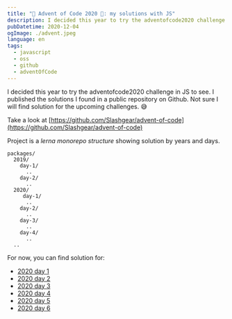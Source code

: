 ```yaml
---
title: "🎄 Advent of Code 2020 🎄: my solutions with JS"
description: I decided this year to try the adventofcode2020 challenge in JS to see. I published the solutions I found in a public repository on Github.
pubDatetime: 2020-12-04
ogImage: ./advent.jpeg
language: en
tags:
  - javascript
  - oss
  - github
  - adventOfCode
---
```


I decided this year to try the adventofcode2020 challenge in JS to see.
I published the solutions I found in a public repository on Github.
Not sure I will find solution for the upcoming challenges. 😅

Take a look at [https://github.com/Slashgear/advent-of-code](https://github.com/Slashgear/advent-of-code)

Project is a _lerna monorepo structure_ showing solution by years and days.

```
packages/
  2019/
    day-1/
      ..
    day-2/
      ..
  2020/
     day-1/
      ..
    day-2/
      ..
    day-3/
      ..
    day-4/
      ..
  ..
```

For now, you can find solution for:

- [2020 day 1](https://github.com/Slashgear/advent-of-code/tree/main/packages/2020/day-1)
- [2020 day 2](https://github.com/Slashgear/advent-of-code/tree/main/packages/2020/day-2)
- [2020 day 3](https://github.com/Slashgear/advent-of-code/tree/main/packages/2020/day-3)
- [2020 day 4](https://github.com/Slashgear/advent-of-code/tree/main/packages/2020/day-4)
- [2020 day 5](https://github.com/Slashgear/advent-of-code/tree/main/packages/2020/day-5)
- [2020 day 6](https://github.com/Slashgear/advent-of-code/tree/main/packages/2020/day-6)
